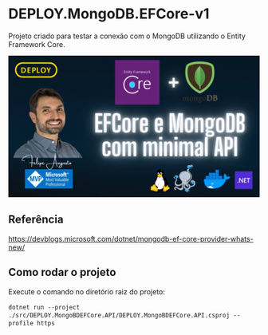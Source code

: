 # DEPLOY.MongoDB.EFCore-v1

Projeto criado para testar a conexão com o MongoDB utilizando o Entity Framework Core.

![banner](./docs/banner.png)

## Referência
https://devblogs.microsoft.com/dotnet/mongodb-ef-core-provider-whats-new/


## Como rodar o projeto

Execute o comando no diretório raiz do projeto:
````
dotnet run --project ./src/DEPLOY.MongoBDEFCore.API/DEPLOY.MongoBDEFCore.API.csproj --profile https
````
